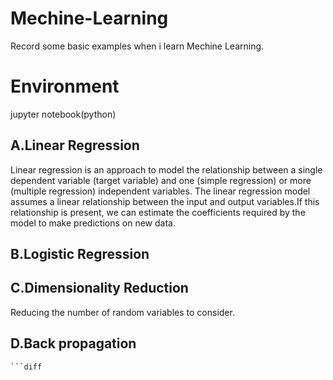 # Mechine-Learning
Record some basic examples when i learn Mechine Learning.
# Environment
jupyter notebook(python)


## A.Linear Regression
  Linear regression is an approach to model the relationship between a single dependent variable (target variable) and one (simple regression) or more (multiple regression) independent variables. The linear regression model assumes a linear relationship between the input and output variables.If this relationship is present, we can estimate the coefficients required by the model to make predictions on new data.

## B.Logistic Regression

## C.Dimensionality Reduction
  Reducing the number of random variables to consider.

## D.Back propagation
```Why it named back propagation: we start by computing the δ^(out) term for the output layer and then we go back a layer to compute the δ^(hidden)  term for the previous hidden layer and then we go back another step to compute δ for another hidden layer and so on. We'r sort of back propagating the errors from the output layer to the last hideen layer and another hidden layer until the input layer.
```diff

